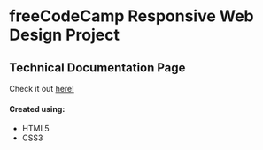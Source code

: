 # freeCodeCamp Responsive Web Design Project
## Technical Documentation Page
Check it out <a href="https://ianbrdeguzman.github.io/techdocpage/">here!</a>

#### Created using:
* HTML5
* CSS3
